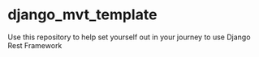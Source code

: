 # django_mvt_template
Use this repository to help set yourself out in your journey to use Django Rest Framework
